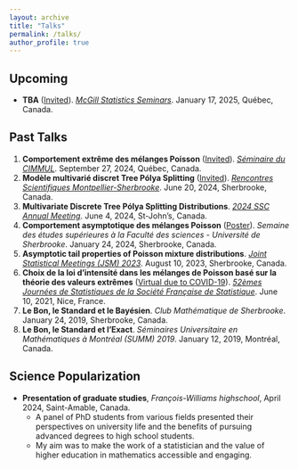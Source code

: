 ```yaml
---
layout: archive
title: "Talks"
permalink: /talks/
author_profile: true
---
```


## Upcoming
- **TBA** (<ins>Invited</ins>). *[McGill Statistics Seminars](https://mcgillstat.github.io/)*. January 17, 2025, Québec, Canada.

## Past Talks
1) **Comportement extrême des mélanges Poisson** (<ins>Invited</ins>). *[Séminaire du CIMMUL](https://cimmul.fsg.ulaval.ca/event/seminaire-du-cimmul-statistique-simon-valiquette/)*. September 27, 2024, Québec, Canada. 
2) **Modèle multivarié discret Tree Pólya Splitting** (<ins>Invited</ins>). *[Rencontres Scientifiques Montpellier-Sherbrooke](http://s-valiquette.github.io/files/colloque_statistique_UdeS_UM_2024.pdf)*. June 20, 2024, Sherbrooke, Canada.
3) **Multivariate Discrete Tree Pólya Splitting Distributions**. *[2024 SSC Annual Meeting](https://ssc.ca/en/meeting/annual/presentation/multivariate-discrete-tree-polya-splitting-distributions)*. June 4, 2024, St-John’s, Canada.
4) **Comportement asymptotique des mélanges Poisson** (<ins>Poster</ins>). *Semaine des études supérieures à la Faculté des sciences - Université de Sherbrooke*. January 24, 2024, Sherbrooke, Canada.
5) **Asymptotic tail properties of Poisson mixture distributions**. *[Joint Statistical Meetings (JSM) 2023](https://ww2.amstat.org/meetings/jsm/2023/program.cfm)*. August 10, 2023, Sherbrooke, Canada.
6) **Choix de la loi d’intensité dans les mélanges de Poisson basé sur la théorie des valeurs extrêmes** (<ins>Virtual due to COVID-19</ins>). *[52èmes Journées de Statistiques de la Société Française de Statistique](https://jds2021.sciencesconf.org/program/details.html)*. June 10, 2021, Nice, France.
7) **Le Bon, le Standard et le Bayésien**. *Club Mathématique de Sherbrooke*. January 24, 2019, Sherbrooke, Canada.
8) **Le Bon, le Standard et l’Exact**. *Séminaires Universitaire en Mathématiques à Montréal (SUMM) 2019*. January 12, 2019, Montréal, Canada.

## Science Popularization
- **Presentation of graduate studies**, *François-Williams highschool*, April 2024, Saint-Amable, Canada.
  * A panel of PhD students from various fields presented their perspectives on university life and the benefits of pursuing advanced degrees to high school students.
  * My aim was to make the work of a statistician and the value of higher education in mathematics accessible and engaging.

